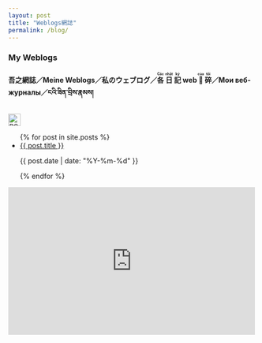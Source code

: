 ```yaml
---
layout: post
title: "Weblogs網誌"
permalink: /blog/
---
```


<link rel="stylesheet" href="/_sass/main.scss">

<h3><strong>My Weblogs</strong></h3>

<h4><strong>吾之網誌／Meine Weblogs／私のウェブログ／<ruby>各<rt>Các</rt></ruby>&nbsp;<ruby>日<rt>nhật</rt></ruby>&nbsp;<ruby>記<rt>ký</rt></ruby>&nbsp;web&nbsp;<ruby>𧵑<rt>của</rt></ruby>&nbsp;<ruby>碎<rt>tôi</rt></ruby>／Мои веб-журналы／ངའི་ཟིན་བྲིས་རྣམས།</strong>
</h4><a href="https://rss.beauty/rss?url=https://yongzs1218.github.io/feed.xml" target="_blank">
  <img src="https://cdn.freebiesupply.com/logos/large/2x/rss-logo-png-transparent.png" alt="RSS Subscribe" width="25" height="25"/>
</a>

<ul>
  {% for post in site.posts %}
    <li>
      <a href="{{ post.url }}">{{ post.title }}</a>
      <p>{{ post.date | date: "%Y-%m-%d" }}</p>
    </li>
  {% endfor %}
</ul>

<iframe src="https://pari.icu/embed/user-timeline/a70r35f9pbiq138c?maxHeight=400&border=false" data-misskey-embed-id="v1_a988rzaecd" loading="lazy" referrerpolicy="strict-origin-when-cross-origin" style="border: none; width: 100%; max-width: 500px; height: 300px; color-scheme: light dark;"></iframe>
<script defer src="https://pari.icu/embed.js"></script>

